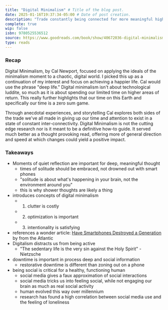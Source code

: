 ```yaml
---
title: "Digital Minimalism" # Title of the blog post.
date: 2025-01-16T19:37:34-05:00 # Date of post creation.
description: "Trade constantly being connected for more meaningful high-value habits"
complete: true
wip: false 
isbn: 9780525536512 
source: https://www.goodreads.com/book/show/40672036-digital-minimalism
type: reads
---
```


### Recap

Digital Minimalism, by Cal Newport, focused on applying the ideals of the minimalism moment to a chaotic, digital world. I picked this up as a continuation of my interest and focus on achieving a happier life. Cal would use the phrase "deep life." Digital minimalism isn't about technological luddite, so much as it is about spending our limited time on higher areas of return. This really further highlights that our time on this Earth and specifically our time is a zero sum game.  

Through anecdotal experiences, and storytelling Cal explores both sides of the trade we've all made in giving up our time and attention to exist in a state of constant inter-connectivity. Digital Minimalism is not the cutting edge research nor is it meant to be a definitive how-to guide. It served much better as a thought provoking read, offering more of general direction and speed at which changes could yield a positive impact. 

### Takeaways

- Moments of quiet reflection are important for deep, meaningful thought
  - times of solitude should be embraced, not drowned out with smart phones
  - "solitude is about what's happening in your brain, not the environment around you"
  - this is why shower thoughts are likely a thing
- introduces concepts of digital minimalism
  - 1. clutter is costly
  - 2. optimization is important 
  - 3. intentionality is satisfying 
- references a wonder article: [Have Smartphones Destroyed a Generation](https://www.theatlantic.com/magazine/archive/2017/09/has-the-smartphone-destroyed-a-generation/534198/) by from the Atlantic
- Digitalism distracts us from being active
  - "The sedentary life is the very sin against the Holy Spirit" - Nietzsche
- downtime is important in process deep and social information
  - restorative downtime is different than zoning out on a phone
- being social is critical for a healthy, functioning human
  - social media gives a faux approximation of social interactions
  - social media tricks us into feeling social, while not engaging our brain as much as real social activity
  - human evolved this way over millennium
  - research has found a high correlation between social media use and the feeling of loneliness
